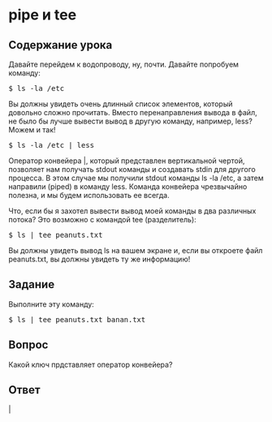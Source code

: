 # pipe и tee

## Содержание урока

Давайте перейдем к водопроводу, ну, почти. Давайте попробуем команду:

<pre>$ ls -la /etc</pre>

Вы должны увидеть очень длинный список элементов, который довольно сложно прочитать. Вместо перенаправления вывода в файл, не было бы лучше вывести вывод в другую команду, например, less? Можем и так!

<pre>$ ls -la /etc | less </pre>

Оператор конвейера |, который представлен вертикальной чертой, позволяет нам получать stdout команды и создавать stdin для другого процесса. В этом случае мы получили stdout команды ls -la /etc, а затем направили (piped) в команду less. Команда конвейера чрезвычайно полезна, и мы будем использовать ее всегда.

Что, если бы я захотел вывести вывод моей команды в два различных потока? Это возможно с командой tee (разделитель):

<pre>$ ls | tee peanuts.txt</pre>

Вы должны увидеть вывод ls на вашем экране и, если вы откроете файл peanuts.txt, вы должны увидеть ту же информацию!

## Задание

Выполните эту команду:
<pre>$ ls | tee peanuts.txt banan.txt</pre>

## Вопрос

Какой ключ прдставляет оператор конвейера?

## Ответ

|